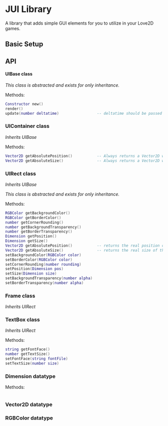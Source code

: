 # JUI Library
A library that adds simple GUI elements for you to utilize in your Love2D games.

## Basic Setup

## API

#### UIBase class

*This class is abstracted and exists for only inheritance.*

Methods:
```lua
Constructor new()
render()
update(number deltatime)                 -- deltatime should be passed from love.update function
```

### UIContainer class

*Inherits UIBase*

Methods:
```lua
Vector2D getAbsolutePosition()           -- Always returns a Vector2D with 0, 0
Vector2D getAbsoluteSize()               -- Always returns a Vector2D with the viewport pixel size
```

### UIRect class
*Inherits UIBase*

*This class is abstracted and exists for only inheritance.*

Methods:
```lua
RGBColor getBackgroundColor()
RGBColor getBorderColor()
number getCornerRounding()
number getBackgroundTransparency()
number getBorderTransparency()
Dimension getPosition()
Dimension getSize()
Vector2D getAbsolutePosition()           -- returns the real position of the object, in pixels
Vector2D getAbsoluteSize()               -- returns the real size of the object, in pixels
setBackgroundColor(RGBColor color)
setBorderColor(RGBColor color)
setCornerRounding(number rounding)
setPosition(Dimension pos)
setSize(Dimension size)
setBackgroundTransparency(number alpha)
setBorderTransparency(number alpha)
```

### Frame class

*Inherits UIRect*

### TextBox class

*Inherits UIRect*

Methods:
```lua
string getFontFace()
number getTextSize()
setFontFace(string fontFile)
setTextSize(number size)
```

### Dimension datatype


Methods:
```lua

```

### Vector2D datatype

### RGBColor datatype